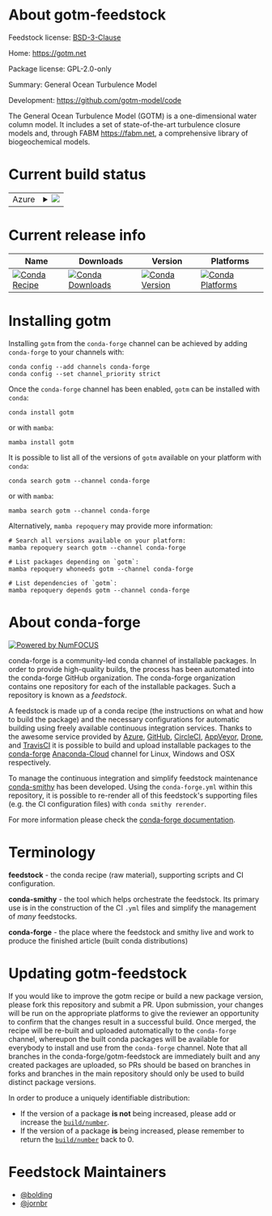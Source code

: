 About gotm-feedstock
====================

Feedstock license: [BSD-3-Clause](https://github.com/conda-forge/gotm-feedstock/blob/main/LICENSE.txt)

Home: https://gotm.net

Package license: GPL-2.0-only

Summary: General Ocean Turbulence Model

Development: https://github.com/gotm-model/code

The General Ocean Turbulence Model (GOTM) is a one-dimensional water column
model. It includes a set of state-of-the-art turbulence closure models and,
through FABM <https://fabm.net>, a comprehensive library of biogeochemical
models.


Current build status
====================


<table>
    
  <tr>
    <td>Azure</td>
    <td>
      <details>
        <summary>
          <a href="https://dev.azure.com/conda-forge/feedstock-builds/_build/latest?definitionId=20461&branchName=main">
            <img src="https://dev.azure.com/conda-forge/feedstock-builds/_apis/build/status/gotm-feedstock?branchName=main">
          </a>
        </summary>
        <table>
          <thead><tr><th>Variant</th><th>Status</th></tr></thead>
          <tbody><tr>
              <td>linux_64</td>
              <td>
                <a href="https://dev.azure.com/conda-forge/feedstock-builds/_build/latest?definitionId=20461&branchName=main">
                  <img src="https://dev.azure.com/conda-forge/feedstock-builds/_apis/build/status/gotm-feedstock?branchName=main&jobName=linux&configuration=linux%20linux_64_" alt="variant">
                </a>
              </td>
            </tr><tr>
              <td>osx_64</td>
              <td>
                <a href="https://dev.azure.com/conda-forge/feedstock-builds/_build/latest?definitionId=20461&branchName=main">
                  <img src="https://dev.azure.com/conda-forge/feedstock-builds/_apis/build/status/gotm-feedstock?branchName=main&jobName=osx&configuration=osx%20osx_64_" alt="variant">
                </a>
              </td>
            </tr><tr>
              <td>win_64</td>
              <td>
                <a href="https://dev.azure.com/conda-forge/feedstock-builds/_build/latest?definitionId=20461&branchName=main">
                  <img src="https://dev.azure.com/conda-forge/feedstock-builds/_apis/build/status/gotm-feedstock?branchName=main&jobName=win&configuration=win%20win_64_" alt="variant">
                </a>
              </td>
            </tr>
          </tbody>
        </table>
      </details>
    </td>
  </tr>
</table>

Current release info
====================

| Name | Downloads | Version | Platforms |
| --- | --- | --- | --- |
| [![Conda Recipe](https://img.shields.io/badge/recipe-gotm-green.svg)](https://anaconda.org/conda-forge/gotm) | [![Conda Downloads](https://img.shields.io/conda/dn/conda-forge/gotm.svg)](https://anaconda.org/conda-forge/gotm) | [![Conda Version](https://img.shields.io/conda/vn/conda-forge/gotm.svg)](https://anaconda.org/conda-forge/gotm) | [![Conda Platforms](https://img.shields.io/conda/pn/conda-forge/gotm.svg)](https://anaconda.org/conda-forge/gotm) |

Installing gotm
===============

Installing `gotm` from the `conda-forge` channel can be achieved by adding `conda-forge` to your channels with:

```
conda config --add channels conda-forge
conda config --set channel_priority strict
```

Once the `conda-forge` channel has been enabled, `gotm` can be installed with `conda`:

```
conda install gotm
```

or with `mamba`:

```
mamba install gotm
```

It is possible to list all of the versions of `gotm` available on your platform with `conda`:

```
conda search gotm --channel conda-forge
```

or with `mamba`:

```
mamba search gotm --channel conda-forge
```

Alternatively, `mamba repoquery` may provide more information:

```
# Search all versions available on your platform:
mamba repoquery search gotm --channel conda-forge

# List packages depending on `gotm`:
mamba repoquery whoneeds gotm --channel conda-forge

# List dependencies of `gotm`:
mamba repoquery depends gotm --channel conda-forge
```


About conda-forge
=================

[![Powered by
NumFOCUS](https://img.shields.io/badge/powered%20by-NumFOCUS-orange.svg?style=flat&colorA=E1523D&colorB=007D8A)](https://numfocus.org)

conda-forge is a community-led conda channel of installable packages.
In order to provide high-quality builds, the process has been automated into the
conda-forge GitHub organization. The conda-forge organization contains one repository
for each of the installable packages. Such a repository is known as a *feedstock*.

A feedstock is made up of a conda recipe (the instructions on what and how to build
the package) and the necessary configurations for automatic building using freely
available continuous integration services. Thanks to the awesome service provided by
[Azure](https://azure.microsoft.com/en-us/services/devops/), [GitHub](https://github.com/),
[CircleCI](https://circleci.com/), [AppVeyor](https://www.appveyor.com/),
[Drone](https://cloud.drone.io/welcome), and [TravisCI](https://travis-ci.com/)
it is possible to build and upload installable packages to the
[conda-forge](https://anaconda.org/conda-forge) [Anaconda-Cloud](https://anaconda.org/)
channel for Linux, Windows and OSX respectively.

To manage the continuous integration and simplify feedstock maintenance
[conda-smithy](https://github.com/conda-forge/conda-smithy) has been developed.
Using the ``conda-forge.yml`` within this repository, it is possible to re-render all of
this feedstock's supporting files (e.g. the CI configuration files) with ``conda smithy rerender``.

For more information please check the [conda-forge documentation](https://conda-forge.org/docs/).

Terminology
===========

**feedstock** - the conda recipe (raw material), supporting scripts and CI configuration.

**conda-smithy** - the tool which helps orchestrate the feedstock.
                   Its primary use is in the construction of the CI ``.yml`` files
                   and simplify the management of *many* feedstocks.

**conda-forge** - the place where the feedstock and smithy live and work to
                  produce the finished article (built conda distributions)


Updating gotm-feedstock
=======================

If you would like to improve the gotm recipe or build a new
package version, please fork this repository and submit a PR. Upon submission,
your changes will be run on the appropriate platforms to give the reviewer an
opportunity to confirm that the changes result in a successful build. Once
merged, the recipe will be re-built and uploaded automatically to the
`conda-forge` channel, whereupon the built conda packages will be available for
everybody to install and use from the `conda-forge` channel.
Note that all branches in the conda-forge/gotm-feedstock are
immediately built and any created packages are uploaded, so PRs should be based
on branches in forks and branches in the main repository should only be used to
build distinct package versions.

In order to produce a uniquely identifiable distribution:
 * If the version of a package **is not** being increased, please add or increase
   the [``build/number``](https://docs.conda.io/projects/conda-build/en/latest/resources/define-metadata.html#build-number-and-string).
 * If the version of a package **is** being increased, please remember to return
   the [``build/number``](https://docs.conda.io/projects/conda-build/en/latest/resources/define-metadata.html#build-number-and-string)
   back to 0.

Feedstock Maintainers
=====================

* [@bolding](https://github.com/bolding/)
* [@jornbr](https://github.com/jornbr/)

